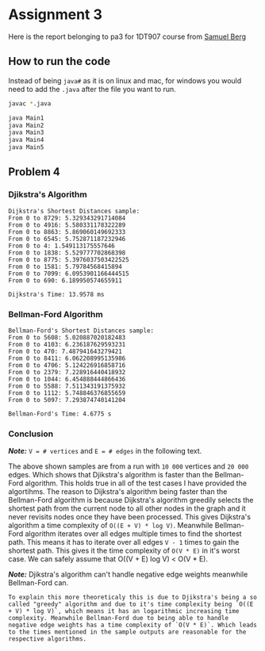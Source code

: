 # Assignment 3

Here is the report belonging to pa3 for 1DT907 course from [Samuel Berg](<sb224sc@student.lnu.se>)

## How to run the code

Instead of being `java#` as it is on linux and mac, for windows you would need to add the `.java` after the file you want to run.

```bash
javac *.java

java Main1
java Main2
java Main3
java Main4
java Main5
```

## Problem 4

### Djikstra's Algorithm

```output
Dijkstra's Shortest Distances sample:
From 0 to 8729: 5.329343291714084
From 0 to 4916: 5.580331178322289
From 0 to 8863: 5.869060149692333
From 0 to 6545: 5.752871187232946
From 0 to 4: 1.549113175557646
From 0 to 1838: 5.529777702868398
From 0 to 8775: 5.3976037503422525
From 0 to 1581: 5.79784568415894
From 0 to 7099: 6.0953901166444515
From 0 to 690: 6.189950574655911

Dijkstra's Time: 13.9578 ms
```

### Bellman-Ford Algorithm

```output
Bellman-Ford's Shortest Distances sample:
From 0 to 5608: 5.020887020182483
From 0 to 4103: 6.236187629593231
From 0 to 470: 7.487941643279421
From 0 to 8411: 6.062208995135986
From 0 to 4706: 5.124226916858716
From 0 to 2379: 7.228916440418932
From 0 to 1044: 6.454888444866436
From 0 to 5588: 7.511343191375932
From 0 to 1112: 5.748846376855659
From 0 to 5097: 7.293874740141204

Bellman-Ford's Time: 4.6775 s
```

### Conclusion

***Note:*** `V = # vertices` and `E = # edges` in the following text.

The above shown samples are from a run with `10 000` vertices and `20 000` edges. Which shows that Djikstra's algorithm is faster than the Bellman-Ford algorithm. This holds true in all of the test cases I have provided the algortihms. The reason to Dijkstra's algorithm being faster than the Bellman-Ford algorithm is because Dijkstra's algorithm greedily selects the shortest path from the current node to all other nodes in the graph and it never revisits nodes once they have been processed. This gives Dijkstra's algorithm a time complexity of `O((E + V) * log V)`. Meanwhile Bellman-Ford algorithm iterates over all edges multiple times to find the shortest path. This means it has to iterate over all edges `V - 1` times to gain the shortest path. This gives it the time complexity of `O(V * E)` in it's worst case. We can safely assume that O((V + E) log V) < O(V * E).

***Note:*** Djikstra's algorithm can't handle negative edge weights meanwhile Bellman-Ford can.

```text
To explain this more theoreticaly this is due to Djikstra's being a so called "greedy" algorithm and due to it's time complexity being `O((E + V) * log V)`, which means it has an logarithmic increasing time complexity. Meanwhile Bellman-Ford due to being able to handle negative edge weights has a time complexity of `O(V * E)`. Which leads to the times mentioned in the sample outputs are reasonable for the respective algorithms.
```
